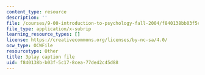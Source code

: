 ```yaml
---
content_type: resource
description: ''
file: /courses/9-00-introduction-to-psychology-fall-2004/f840138bb03f5c178cea77de42c45d88_10500.vtt
file_type: application/x-subrip
learning_resource_types: []
license: https://creativecommons.org/licenses/by-nc-sa/4.0/
ocw_type: OCWFile
resourcetype: Other
title: 3play caption file
uid: f840138b-b03f-5c17-8cea-77de42c45d88
---
```

